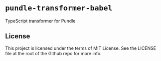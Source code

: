 # `pundle-transformer-babel`

TypeScript transformer for Pundle

## License

This project is licensed under the terms of MIT License. See the LICENSE file at the root of the Github repo for more info.
